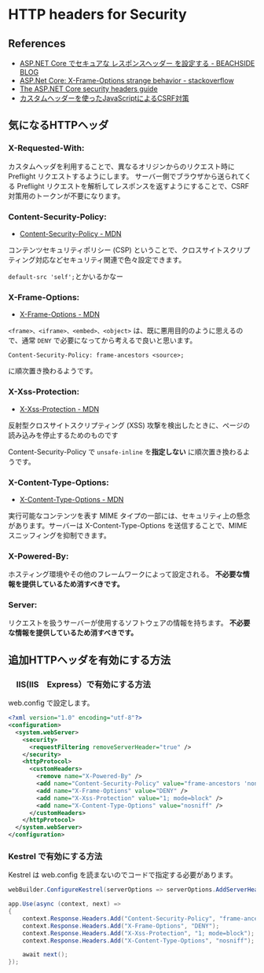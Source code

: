 # HTTP headers for Security

## References

* [ASP.NET Core でセキュアな レスポンスヘッダー を設定する - BEACHSIDE BLOG](https://blog.beachside.dev/entry/2020/06/10/183000)
* [ASP.Net Core: X-Frame-Options strange behavior - stackoverflow](https://stackoverflow.com/questions/40523565/asp-net-core-x-frame-options-strange-behavior)
* [The ASP.NET Core security headers guide](https://blog.elmah.io/the-asp-net-core-security-headers-guide/)
* [カスタムヘッダーを使ったJavaScriptによるCSRF対策](https://it-web-life.com/javascript_csrf_cors_preflight_xform/)


<!-- --------------------------- -->

## 気になるHTTPヘッダ

### X-Requested-With:

カスタムヘッダを利用することで、異なるオリジンからのリクエスト時に Preflight リクエストするようにします。
サーバー側でブラウザから送られてくる Preflight リクエストを解析してレスポンスを返すようにすることで、CSRF 対策用のトークンが不要になります。


### Content-Security-Policy:

* [Content-Security-Policy - MDN](https://developer.mozilla.org/ja/docs/Web/HTTP/Headers/Content-Security-Policy)

コンテンツセキュリティポリシー (CSP) ということで、クロスサイトスクリプティング対応などセキュリティ関連で色々設定できます。

```default-src 'self';```とかいるかなー

### X-Frame-Options:

* [X-Frame-Options - MDN](https://developer.mozilla.org/ja/docs/Web/HTTP/Headers/X-Frame-Options)

```<frame>、<iframe>、<embed>、<object>``` は、既に悪用目的のように思えるので、通常 ```DENY``` で必要になってから考えるで良いと思います。

```
Content-Security-Policy: frame-ancestors <source>;
```

に順次置き換わるようです。


### X-Xss-Protection:

* [X-Xss-Protection - MDN](https://developer.mozilla.org/ja/docs/Web/HTTP/Headers/X-XSS-Protection)

反射型クロスサイトスクリプティング (XSS) 攻撃を検出したときに、ページの読み込みを停止するためのものです

Content-Security-Policy で ```unsafe-inline``` を**指定しない**
に順次置き換わるようです。


### X-Content-Type-Options:

* [X-Content-Type-Options - MDN](https://developer.mozilla.org/ja/docs/Web/HTTP/Headers/X-Content-Type-Options)

実行可能なコンテンツを表す MIME タイプの一部には、セキュリティ上の懸念があります。サーバーは X-Content-Type-Options を送信することで、MIME スニッフィングを抑制できます。

### X-Powered-By:

ホスティング環境やその他のフレームワークによって設定される。
**不必要な情報を提供しているため消すべきです。**


### Server:

リクエストを扱うサーバーが使用するソフトウェアの情報を持ちます。
**不必要な情報を提供しているため消すべきです。**


<!-- --------------------------- -->

## 追加HTTPヘッダを有効にする方法

### 　IIS(IIS　Express）で有効にする方法

web.config で設定します。

```xml
<?xml version="1.0" encoding="utf-8"?>
<configuration>
  <system.webServer>
    <security>
      <requestFiltering removeServerHeader="true" />
    </security>
    <httpProtocol>
      <customHeaders>
        <remove name="X-Powered-By" />
        <add name="Content-Security-Policy" value="frame-ancestors 'none'" />
        <add name="X-Frame-Options" value="DENY" />
        <add name="X-Xss-Protection" value="1; mode=block" />
        <add name="X-Content-Type-Options" value="nosniff" />
      </customHeaders>
    </httpProtocol>
  </system.webServer>
</configuration>
```

### Kestrel で有効にする方法

Kestrel は web.config を読まないのでコードで指定する必要があります。

```cs
webBuilder.ConfigureKestrel(serverOptions => serverOptions.AddServerHeader = false);

app.Use(async (context, next) =>
{
    context.Response.Headers.Add("Content-Security-Policy", "frame-ancestors 'none'");
    context.Response.Headers.Add("X-Frame-Options", "DENY");
    context.Response.Headers.Add("X-Xss-Protection", "1; mode=block");
    context.Response.Headers.Add("X-Content-Type-Options", "nosniff");

    await next();
});

```
